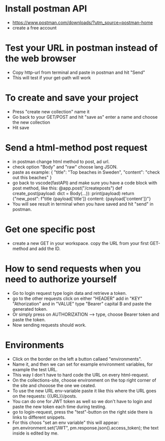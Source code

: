 # Install postman API
- https://www.postman.com/downloads/?utm_source=postman-home
- create a free account

# Test your URL in postman instead of the web browser
- Copy http-url from terminal and paste in postman and hit "Send"
- This will test if your get-path will work

# To create and save your project
- Press "create new collection" name it
- Go back to your GET/POST and hit "save as" enter a name and choose the new collection
- Hit save

# Send a html-method post request
- in postman change html method to post, ad url.
- check option "Body" and "raw" choose lang JSON.
- paste as example:
    {
    "title": "Top beaches in Sweden",
    "content": "check out this beaches"
    }
- go back to vscode(fastAPI) and make sure you have a code block with post method, like this:
    @app.post("/createposts")
    def create_post(payload: dict = Body(...)):
    print(payload)
    return {"new_post": f"title {payload['title']} content: {payload['content']}"}
- You will see result in terminal when you have saved and hit "send" in postman.

# Get one specific post
- create a new GET in your workspace. copy the URL from your first GET-method and add the ID.

# How to send requests when you need to authorize yourself
- Go to login request type login data and retrieve a token.
- go to the other requests click on either "HEADER" add in "KEY" "Athorization" and in "VALUE"
    type "Bearer" capital B and paste the generated token.
- Or simply press on AUTHORIZATION --> type, choose Bearer token and paste the token.
- Now sending requests should work.

# Environments 
- Click on the border on the left a button callaed "environments".
- Name it, and then we can set for example environment variables, for example the test URL.
- This way I don't have to hard code the URL on every html-request.
- On the collections-site, choose environment on the top right corner of the site and chooose the one we  ceated.
- To use the new URL env-variable paste it like this where the URL goes on the requests: {{URL}}/posts.
- You can do one for JWT token as well so we don't have to login and paste the new token each time during testing.
- go to login-request, press the "test"-button on the right side there is links to different snippets.
- For this choos "set an env variable" this will appear:
    pm.environment.set("JWT", pm.response.json().access_token); the text inside is edited by me.